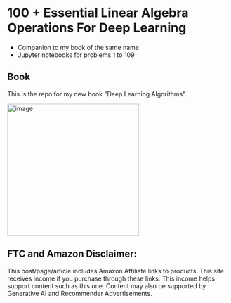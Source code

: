 # 100 + Essential Linear Algebra Operations For Deep Learning

* Companion to my book of the same name
* Jupyter notebooks for problems 1 to 109

## Book

This is the repo for my new book "Deep Learning Algorithms".



<a href="https://amzn.to/3SlQGHC">
  <img src="https://github.com/rcalix1/100PlusEssentialLinearAlgebraOperationsForDeepLearning/llamaBook.jpeg" alt="image" width="300" height="auto">
</a>

## FTC and Amazon Disclaimer: 

This post/page/article includes Amazon Affiliate links to products. This site receives income if you purchase through these links. This income helps support content such as this one. Content may also be supported by Generative AI and Recommender Advertisements. 
